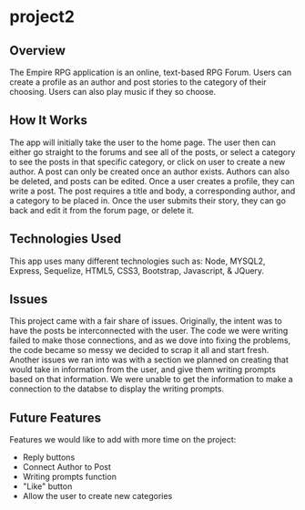 # project2
## Overview
The Empire RPG application is an online, text-based RPG Forum. Users can create a profile as an author and post stories to the category of their choosing. Users can also play music if they so choose. 
## How It Works
The app will initially take the user to the home page. The user then can either go straight to the forums and see all of the posts, or select a category to see the posts in that specific category, or click on user to create a new author. A post can only be created once an author exists. Authors can also be deleted, and posts can be edited. Once a user creates a profile, they can write a post. The post requires a title and body, a corresponding author, and a category to be placed in. Once the user submits their story, they can go back and edit it from the forum page, or delete it.
## Technologies Used
This app uses many different technologies such as: Node, MYSQL2, Express, Sequelize, HTML5, CSS3, Bootstrap, Javascript, & JQuery.
## Issues
This project came with a fair share of issues. Originally, the intent was to have the posts be interconnected with the user. The code we were writing failed to make those connections, and as we dove into fixing the problems, the code became so messy we decided to scrap it all and start fresh. Another issues we ran into was with a section we planned on creating that would take in information from the user, and give them writing prompts based on that information. We were unable to get the information to make a connection to the databse to display the writing prompts.
## Future Features
Features we would like to add with more time on the project:
- Reply buttons
- Connect Author to Post
- Writing prompts function
- "Like" button
- Allow the user to create new categories

